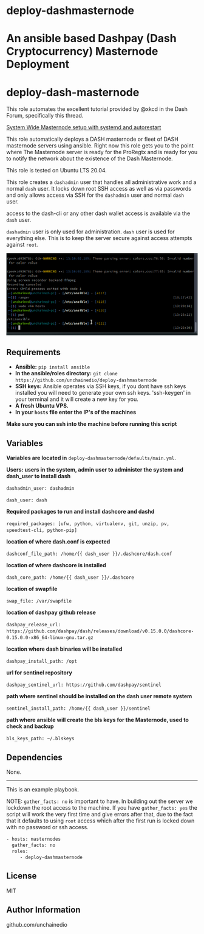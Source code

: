 # deploy-dashmasternode
An ansible based Dashpay (Dash Cryptocurrency) Masternode Deployment
=======



deploy-dash-masternode
=========
This role automates the excellent tutorial provided by @xkcd in the Dash Forum, specifically this thread.

[System Wide Masternode setup with systemd and autorestart](https://www.dash.org/forum/threads/system-wide-masternode-setup-with-systemd-auto-re-start-rfc.39460/)

This role automatically deploys a DASH masternode or fleet of DASH masternode servers using ansible.  Right now this role gets you to the point where The Masternode server is ready for the ProRegtx and is ready for you to notify the network about the existence of the Dash Masternode.

This role is tested on Ubuntu LTS 20.04. 

This role creates a `dashadmin` user that handles all administrative work  and a normal `dash` user. It locks down root SSH access as well as via  passwords and only allows access via SSH for the `dashadmin` user and normal `dash` user. 

access to the dash-cli or any other dash wallet access is available via the `dash` user.

`dashadmin` user is only used for administration.
`dash` user is used for everything else.  This is to keep the server secure against access attempts against `root`.


![deploy Demo](demo/run-deploy-dashmasternode.gif)




Requirements
------------

- **Ansible:** `pip install ansible`
- **In the ansible/roles directory:** `git clone https://github.com/unchainedio/deploy-dashmasternode`
- **SSH keys:** Ansible operates via SSH keys, if you dont have ssh keys installed you will need to generate your own ssh keys.  'ssh-keygen' in your terminal and it will create a new key for you.
- **A fresh Ubuntu VPS.**
- **In your `hosts` file enter the IP's of the machines**

**Make sure you can ssh into the machine before running this script**



Variables
--------------

**Variables are located in** `deploy-dashmasternode/defaults/main.yml`. 

**Users: users in the system, admin user to administer the system and dash_user to install dash**

`dashadmin_user: dashadmin`

`dash_user: dash`

**Required packages to run and install dashcore and dashd**

`required_packages: [ufw, python, virtualenv, git, unzip, pv, speedtest-cli, python-pip]`

**location of where dash.conf is expected**

`dashconf_file_path: /home/{{ dash_user }}/.dashcore/dash.conf`

**location of where dashcore is installed**

`dash_core_path: /home/{{ dash_user }}/.dashcore`

**location of swapfile**

`swap_file: /var/swapfile`

**location of dashpay github release**

`dashpay_release_url: https://github.com/dashpay/dash/releases/download/v0.15.0.0/dashcore-0.15.0.0-x86_64-linux-gnu.tar.gz`

**location where dash binaries will be installed**

`dashpay_install_path: /opt`

**url for sentinel repository**

`dashpay_sentinel_url: https://github.com/dashpay/sentinel`

**path where sentinel should be installed  on the dash user remote system**

`sentinel_install_path: /home/{{ dash_user }}/sentinel`

**path where ansible will create the bls keys for the Masternode, used to check and backup**

`bls_keys_path: ~/.blskeys`



Dependencies
------------

None.

----------------
This is an example playbook.  

NOTE: `gather_facts: no` is important to have.  In building out the server we lockdown the root access to the machine.  If you have `gather_facts: yes` the script will work the very first time and give errors after that, due to the fact that it defaults to using `root` access which after the first run is locked down with no password or ssh access.


    - hosts: masternodes
      gather_facts: no
      roles:
         - deploy-dashmasternode




License
-------

MIT

Author Information
------------------

github.com/unchainedio
